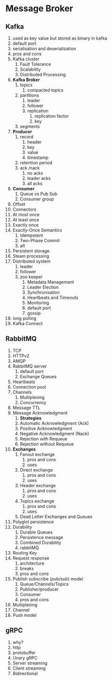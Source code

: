 # Message Broker

## **Kafka**

1. used as key value but stored as binary in kafka
1. default port
1. serialisation and deserialization
1. pros and cons
1. Kafka cluster
    1. Fault Tolerance
    1. Scalability
    1. Distributed Processing
1. **Kafka Broker**
    1. topics
        1. compacted topics
    1. partitions
        1. leader
        1. follower
        1. replication
            1. replication factor
            1. key
    1. segments
1. **Producer**
    1. record
        1. header
        1. key
        1. value
        1. timestamp
    1. retention period
    1. ack /nack
        1. no acks
        1. leader acks
        1. all acks
1. **Consumer**
    1. Queue vs Pub Sub
    1. Consumer group
1. Offset
1. Connectors
1. At most once
1. At least once
1. Exactly once
1. Exactly-Once Semantics
    1. Idempotent
    1. Two-Phase Commit
    1. alt
1. Persistent storage
1. Steam processing
1. Distributed system
    1. leader
    1. follower
    1. zoo keeper
        1. Metadata Management
        1. Leader Election
        1. Synchronisation
        1. Heartbeats and Timeouts
        1. Monitoring
        1. default port
        1. gossip
1. long polling
1. Kafka Connect

##

## **RabbitMQ**

1. TCP
1. HTTPv2
1. AMQP
1. RabbitMQ server
    1. default port
    1. Exchange Queues
1. Heartbeats
1. Connection pool
1. Channels
    1. Multiplexing
    1. Concurrency
1. Message TTL
1. Message Acknowledgment
    1. **Strategies**
    1. Automatic Acknowledgment (Ack)
    1. Positive Acknowledgment
    1. Negative Acknowledgment (Nack)
    1. Rejection with Requeue
    1. Rejection without Requeue
1. **Exchanges**
    1. Fanout exchange
        1. pros and cons
        1. uses
    1. Direct exchange
        1. pros and cons
        1. uses
    1. Header exchange
        1. pros and cons
        1. uses
    1. Topics exchange
        1. pros and cons
        1. uses
    1. Dead Letter Exchanges and Queues
1. Polyglot persistence
1. Durability
    1. Durable Queues
    1. Persistence message
    1. Combined Durability
    1. rabbitMQ
1. Routing Key
1. Request response
    1. architecture
    1. breaks
    1. pros and cons
1. Publish subscribe (pub/sub) model
    1. Queue/Channels/Topics
    1. Publisher/producer
    1. Consumer
    1. pros and cons
1. Multiplexing
1. Channel
1. Push model

## **gRPC**

1. why?
1. http
1. protobuffer
1. Unary gRPC
1. Server streaming
1. Client streaming
1. Bidirectional
